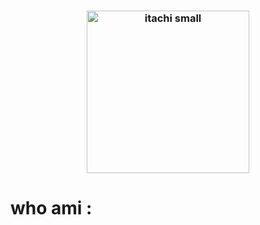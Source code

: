 <h3 align=center><img src="https://camo.githubusercontent.com/a43d28231fa1d85cd297c17296c478df851780398af8b8a6a129ef4f936e341f/68747470733a2f2f63646e2e646973636f72646170702e636f6d2f6174746163686d656e74732f313237323633303734303737323937383733382f313237363639303334373831323036353239312f6974616368695f736d616c6c2e706e673f65783d36366361373230612669733d363663393230386126686d3d3966643131366438656564356162633236666365366661363833356163356365363334666530656332393034323736343632316664623166316431666330613526" alt="itachi small" width=260></h3>

<h1>who ami :</h1>
